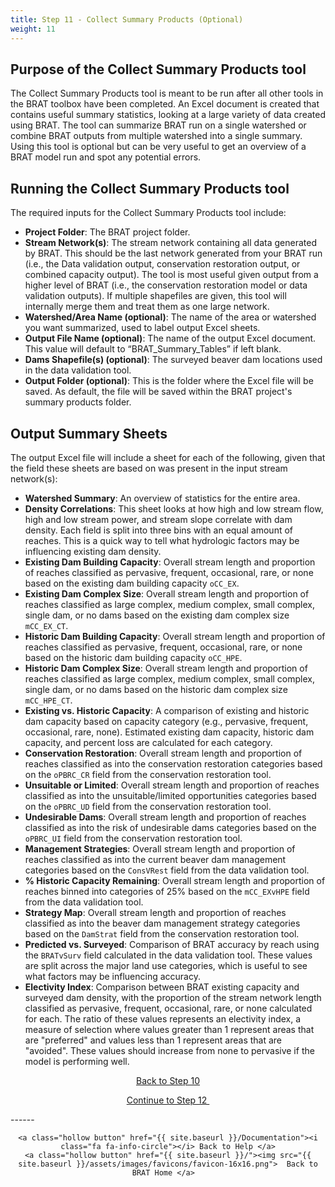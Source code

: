 ```yaml
---
title: Step 11 - Collect Summary Products (Optional)
weight: 11
---
```

## Purpose of the Collect Summary Products tool

The Collect Summary Products tool is meant to be run after all other tools in the BRAT toolbox have been completed. An Excel document is created that contains useful summary statistics, looking at a large variety of data created using BRAT. The tool can summarize BRAT run on a single watershed or combine BRAT outputs from multiple watershed into a single summary.  Using this tool is optional but can be very useful to get an overview of a BRAT model run and spot any potential errors.

## Running the Collect Summary Products tool

The required inputs for the Collect Summary Products tool include:

* **Project Folder**: The BRAT project folder.
* **Stream Network(s)**: The stream network containing all data generated by BRAT. This should be the last network generated from your BRAT run (i.e., the Data validation output, conservation restoration output, or combined capacity output). The tool is most useful given output from a higher level of BRAT (i.e., the conservation restoration model or data validation outputs). If multiple shapefiles are given, this tool will internally merge them and treat them as one large network.
* **Watershed/Area Name (optional)**: The name of the area or watershed you want summarized, used to label output Excel sheets. 
* **Output File Name (optional)**: The name of the output Excel document. This value will default to “BRAT_Summary_Tables” if left blank.
* **Dams Shapefile(s) (optional)**: The surveyed beaver dam locations used in the data validation tool.
* **Output Folder (optional)**: This is the folder where the Excel file will be saved. As default, the file will be saved within the BRAT project's summary products folder.

## Output Summary Sheets

The output Excel file will include a sheet for each of the following, given that the field these sheets are based on was present in the input stream network(s):

* **Watershed Summary**: An overview of statistics for the entire area. 
* **Density Correlations**: This sheet looks at how high and low stream flow, high and low stream power, and stream slope correlate with dam density. Each field is split into three bins with an equal amount of reaches. This is a quick way to tell what hydrologic factors may be influencing existing dam density.
* **Existing Dam Building Capacity**: Overall stream length and proportion of reaches classified as pervasive, frequent, occasional, rare, or none based on the existing dam building capacity `oCC_EX`.
* **Existing Dam Complex Size**: Overall stream length and proportion of reaches classified as large complex, medium complex, small complex, single dam, or no dams based on the existing dam complex size `mCC_EX_CT`.
* **Historic Dam Building Capacity**: Overall stream length and proportion of reaches classified as pervasive, frequent, occasional, rare, or none based on the historic dam building capacity `oCC_HPE`.
* **Historic Dam Complex Size**: Overall stream length and proportion of reaches classified as large complex, medium complex, small complex, single dam, or no dams based on the historic dam complex size `mCC_HPE_CT`.
* **Existing vs. Historic Capacity**: A comparison of existing and historic dam capacity based on capacity category (e.g., pervasive, frequent, occasional, rare, none). Estimated existing dam capacity, historic dam capacity, and percent loss are calculated for each category.
* **Conservation Restoration**: Overall stream length and proportion of reaches classified as into the conservation restoration categories based on the `oPBRC_CR` field from the conservation restoration tool.
* **Unsuitable or Limited**: Overall stream length and proportion of reaches classified as into the unsuitable/limited opportunities categories based on the `oPBRC_UD` field from the conservation restoration tool.
* **Undesirable Dams**: Overall stream length and proportion of reaches classified as into the risk of undesirable dams categories based on the `oPBRC_UI` field from the conservation restoration tool.
* **Management Strategies**: Overall stream length and proportion of reaches classified as into the current beaver dam management categories based on the `ConsVRest` field from the data validation tool.
* **% Historic Capacity Remaining**: Overall stream length and proportion of reaches binned into categories of 25% based on the `mCC_EXvHPE` field from the data validation tool.
* **Strategy Map**: Overall stream length and proportion of reaches classified as into the beaver dam management strategy categories based on the `DamStrat` field from the conservation restoration tool.
* **Predicted vs. Surveyed**: Comparison of BRAT accuracy by reach using the `BRATvSurv` field calculated in the data validation tool. These values are split across the major land use categories, which is useful to see what factors may be influencing accuracy.
* **Electivity Index**: Comparison between BRAT existing capacity and surveyed dam density, with the proportion of the stream network length classified as pervasive, frequent, occasional, rare, or none calculated for each. The ratio of these values represents an electivity index, a measure of selection where values greater than 1 represent areas that are "preferred" and values less than 1 represent areas that are "avoided". These values should increase from none to pervasive if the model is performing well.

<div align="center">
	<a class="hollow button" href="{{ site.baseurl }}/Documentation/Tutorials/StepByStep/10-LayerPackageGenerator"><i class="fa fa-arrow-circle-left"></i> Back to Step 10 </a>



​		<a class="hollow button" href="{{ site.baseurl }}/Documentation/Tutorials/StepByStep/12-BDWS"><i class="fa fa-arrow-circle-right"></i> Continue to Step 12 </a>

</div>	



<div align="center">
</div>	
------

<div align="center">

```
<a class="hollow button" href="{{ site.baseurl }}/Documentation"><i class="fa fa-info-circle"></i> Back to Help </a>
<a class="hollow button" href="{{ site.baseurl }}/"><img src="{{ site.baseurl }}/assets/images/favicons/favicon-16x16.png">  Back to BRAT Home </a>  
```

</div>